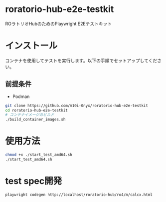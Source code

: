 # roratorio-hub-e2e-testkit
ROラトリオHubのためのPlaywright E2Eテストキット

# インストール
コンテナを使用してテストを実行します。以下の手順でセットアップしてください。
## 前提条件
- Podman

```bash
git clone https://github.com/m10i-0nyx/roratorio-hub-e2e-testkit
cd roratorio-hub-e2e-testkit
# コンテナイメージのビルド
./build_container_images.sh
```

# 使用方法
```bash
chmod +x ./start_test_amd64.sh
./start_test_amd64.sh
```

# test spec開発
```bash
playwright codegen http://localhost/roratorio-hub/ro4/m/calcx.html
```
